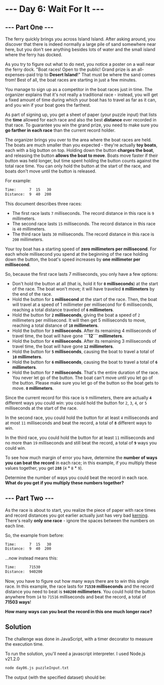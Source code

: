 # --- Day 6: Wait For It ---

## --- Part One ---

The ferry quickly brings you across Island Island. After asking around, you discover that there is indeed normally a large pile of sand somewhere near here, but you don't see anything besides lots of water and the small island where the ferry has docked.

As you try to figure out what to do next, you notice a poster on a wall near the ferry dock. "Boat races! Open to the public! Grand prize is an all-expenses-paid trip to **Desert Island**!" That must be where the sand comes from! Best of all, the boat races are starting in just a few minutes.

You manage to sign up as a competitor in the boat races just in time. The organizer explains that it's not really a traditional race - instead, you will get a fixed amount of time during which your boat has to travel as far as it can, and you win if your boat goes the farthest.

As part of signing up, you get a sheet of paper (your puzzle input) that lists the **time** allowed for each race and also the best **distance** ever recorded in that race. To guarantee you win the grand prize, you need to make sure you **go farther in each race** than the current record holder.

The organizer brings you over to the area where the boat races are held. The boats are much smaller than you expected - they're actually **toy boats**, each with a big button on top. Holding down the button **charges the boat**, and releasing the button **allows the boat to move**. Boats move faster if their button was held longer, but time spent holding the button counts against the total race time. You can only hold the button at the start of the race, and boats don't move until the button is released.

For example:

```txt
Time:      7  15   30
Distance:  9  40  200
```

This document describes three races:

* The first race lasts ```7``` milliseconds. The record distance in this race is ```9``` millimeters.
* The second race lasts ```15``` milliseconds. The record distance in this race is ```40``` millimeters.
* The third race lasts ```30``` milliseconds. The record distance in this race is ```200``` millimeters.

Your toy boat has a starting speed of **zero millimeters per millisecond**. For each whole millisecond you spend at the beginning of the race holding down the button, the boat's speed increases by **one millimeter per millisecond**.

So, because the first race lasts 7 milliseconds, you only have a few options:

* Don't hold the button at all (that is, hold it for **```0``` milliseconds**) at the start of the race. The boat won't move; it will have traveled **```0``` millimeters** by the end of the race.
* Hold the button for **```1``` millisecond** at the start of the race. Then, the boat will travel at a speed of 1 millimeter per millisecond for 6 milliseconds, reaching a total distance traveled of **```6``` millimeters**.
* Hold the button for **```2``` milliseconds**, giving the boat a speed of ```2``` millimeters per millisecond. It will then get 5 milliseconds to move, reaching a total distance of **```10``` millimeters**.
* Hold the button for **```3``` milliseconds**. After its remaining 4 milliseconds of travel time, the boat will have gone `**``12``` millimeters**.
* Hold the button for **```4``` milliseconds**. After its remaining 3 milliseconds of travel time, the boat will have gone **```12``` millimeters**.
* Hold the button for **```5``` milliseconds**, causing the boat to travel a total of **```10``` millimeters**.
* Hold the button for **```6``` milliseconds**, causing the boat to travel a total of **```6``` millimeters**.
* Hold the button for **```7``` milliseconds**. That's the entire duration of the race. You never let go of the button. The boat can't move until you let go of the button. Please make sure you let go of the button so the boat gets to move. **```0``` millimeters**.

Since the current record for this race is ```9``` millimeters, there are actually **```4```** different ways you could win: you could hold the button for ```2```, ```3```, ```4```, or ```5``` milliseconds at the start of the race.

In the second race, you could hold the button for at least ```4``` milliseconds and at most ```11``` milliseconds and beat the record, a total of **```8```** different ways to win.

In the third race, you could hold the button for at least ```11``` milliseconds and no more than ```19``` milliseconds and still beat the record, a total of **```9```** ways you could win.

To see how much margin of error you have, determine the **number of ways you can beat the record** in each race; in this example, if you multiply these values together, you get **```288```** (```4``` \* ```8``` \* ```9```).

Determine the number of ways you could beat the record in each race. **What do you get if you multiply these numbers together?**

## --- Part Two ---

As the race is about to start, you realize the piece of paper with race times and record distances you got earlier actually just has very bad [kerning](https://en.wikipedia.org/wiki/Kerning). There's really **only one race** - ignore the spaces between the numbers on each line.

So, the example from before:

```txt
Time:      7  15   30
Distance:  9  40  200
```

...now instead means this:

```txt
Time:      71530
Distance:  940200
```

Now, you have to figure out how many ways there are to win this single race. In this example, the race lasts for **```71530``` milliseconds** and the record distance you need to beat is **```940200``` millimeters**. You could hold the button anywhere from ```14``` to ```71516``` milliseconds and beat the record, a total of **71503 ways**!

**How many ways can you beat the record in this one much longer race?**

## Solution

The challenge was done in JavaScript, with a timer decorator to measure the execution time.

To run the solution, you'll need a javascript interpreter. I used Node.js v21.2.0

```zsh
node day06.js puzzleInput.txt
```

The output (with the specified dataset) should be:

```zsh

```
